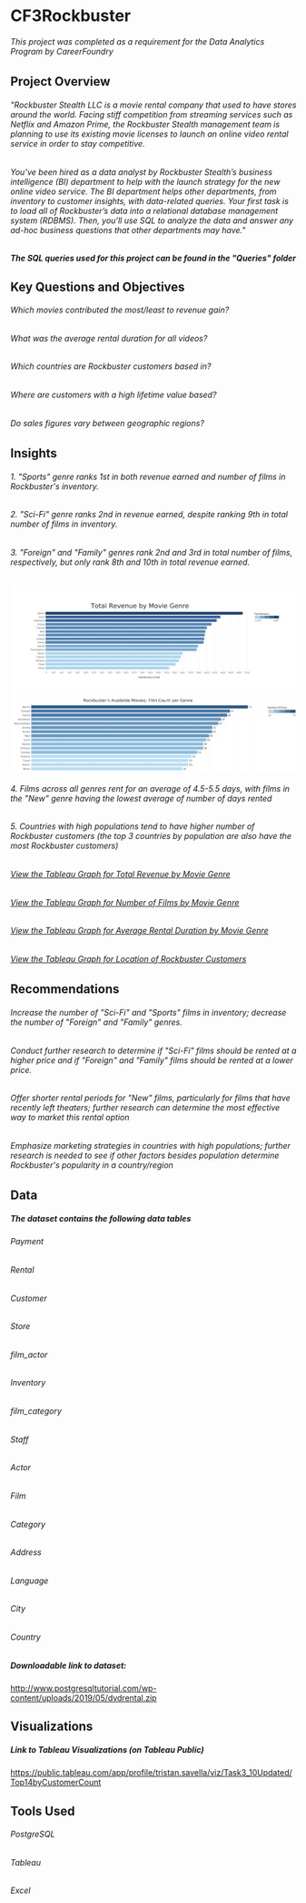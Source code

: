 # CF3Rockbuster
###### This project was completed as a requirement for the Data Analytics Program by CareerFoundry
## Project Overview
###### "Rockbuster Stealth LLC is a movie rental company that used to have stores around the world. Facing stiff competition from streaming services such as Netflix and Amazon Prime, the Rockbuster Stealth management team is planning to use its existing movie licenses to launch an online video rental service in order to stay competitive.
###### You’ve been hired as a data analyst by Rockbuster Stealth’s business intelligence (BI) department to help with the launch strategy for the new online video service. The BI department helps other departments, from inventory to customer insights, with data-related queries. Your first task is to load all of Rockbuster’s data into a relational database management system (RDBMS). Then, you’ll use SQL to analyze the data and answer any ad-hoc business questions that other departments may have."

##### The SQL queries used for this project can be found in the "Queries" folder

## Key Questions and Objectives
###### Which movies contributed the most/least to revenue gain?
###### What was the average rental duration for all videos?
###### Which countries are Rockbuster customers based in?
###### Where are customers with a high lifetime value based?
###### Do sales figures vary between geographic regions?

## Insights

###### 1. "Sports" genre ranks 1st in both revenue earned and number of films in Rockbuster's inventory.
###### 2. "Sci-Fi" genre ranks 2nd in revenue earned, despite ranking 9th in total number of films in inventory.
###### 3. "Foreign" and "Family" genres rank 2nd and 3rd in total number of films, respectively, but only rank 8th and 10th in total revenue earned.

![Revenue by Genre](images/revenue_by_genre.png)
![Number of Films by Genre](images/film_count_by_genre.png)

###### 4. Films across all genres rent for an average of 4.5-5.5 days, with films in the "New" genre having the lowest average of number of days rented

###### 5. Countries with high populations tend to have higher number of Rockbuster customers (the top 3 countries by population are also have the most Rockbuster customers)

###### [View the Tableau Graph for Total Revenue by Movie Genre](https://public.tableau.com/views/Task3_10Updated/TotalRevenuebyMovieGenre?:language=en-US&:sid=&:redirect=auth&:display_count=n&:origin=viz_share_link)
###### [View the Tableau Graph for Number of Films by Movie Genre](https://public.tableau.com/views/Task3_10Updated/No_ofFilmsperGenre?:language=en-US&:sid=&:redirect=auth&:display_count=n&:origin=viz_share_link)
###### [View the Tableau Graph for Average Rental Duration by Movie Genre](https://public.tableau.com/views/Task3_10Updated/MovieGenrebyRentalDuration?:language=en-US&:sid=&:redirect=auth&:display_count=n&:origin=viz_share_link)
###### [View the Tableau Graph for Location of Rockbuster Customers](https://public.tableau.com/views/Task3_10Updated/MapWhereAretheCustomers?:language=en-US&:sid=&:redirect=auth&:display_count=n&:origin=viz_share_link)

## Recommendations
###### Increase the number of "Sci-Fi" and "Sports" films in inventory; decrease the number of "Foreign" and "Family" genres.
###### Conduct further research to determine if "Sci-Fi" films should be rented at a higher price and if "Foreign" and "Family" films should be rented at a lower price.
###### Offer shorter rental periods for "New" films, particularly for films that have recently left theaters; further research can determine the most effective way to market this rental option
###### Emphasize marketing strategies in countries with high populations; further research is needed to see if other factors besides population determine Rockbuster's popularity in a country/region

## Data
##### The dataset contains the following data tables
###### Payment
###### Rental
###### Customer
###### Store
###### film_actor
###### Inventory
###### film_category
###### Staff
###### Actor
###### Film
###### Category
###### Address
###### Language
###### City
###### Country
##### Downloadable link to dataset:
http://www.postgresqltutorial.com/wp-content/uploads/2019/05/dvdrental.zip

## Visualizations
##### Link to Tableau Visualizations (on Tableau Public)
https://public.tableau.com/app/profile/tristan.savella/viz/Task3_10Updated/Top14byCustomerCount

## Tools Used
###### PostgreSQL
###### Tableau
###### Excel
